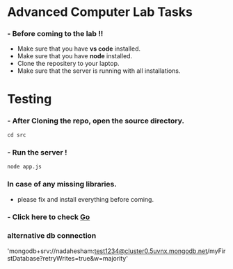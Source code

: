 # Advanced Computer Lab Tasks
### - Before coming to the lab !!
* Make sure that you have **vs code** installed.
* Make sure that you have **node** installed.
* Clone the repositery to your laptop.
* Make sure that the server is running with all installations.
# Testing
### - After Cloning the repo, open the source directory.
```
cd src
```
### - Run the server !
```
node app.js
```
### In case of any missing libraries. 
- please fix and install everything before coming. 

### - Click here to check [Go](http://localhost:8000/home)



### alternative db connection
'mongodb+srv://nadahesham:test1234@cluster0.5uvnx.mongodb.net/myFirstDatabase?retryWrites=true&w=majority'
